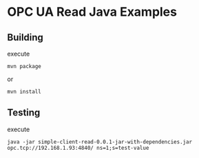 # OPC UA Read Java Examples

## Building

execute

```mvn package```

or

```mvn install```

## Testing

execute

```java -jar simple-client-read-0.0.1-jar-with-dependencies.jar opc.tcp://192.168.1.93:4840/ ns=1;s=test-value```
